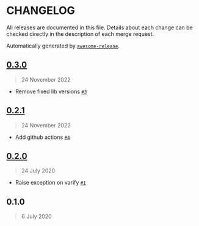 CHANGELOG
=========

All releases are documented in this file.
Details about each change can be checked directly in the description of each merge request.

Automatically generated by [`awesome-release`](https://github.com/rbsdev/awesome-release).

## [0.3.0](https://github.com/ateliedocodigo/eve-azure-auth/compare/0.2.1...0.3.0)

> 24 November 2022

- Remove fixed lib versions [`#3`](https://github.com/ateliedocodigo/eve-azure-auth/pull/3)

## [0.2.1](https://github.com/ateliedocodigo/eve-azure-auth/compare/0.2.0...0.2.1)

> 24 November 2022

- Add github actions [`#4`](https://github.com/ateliedocodigo/eve-azure-auth/pull/4)

## [0.2.0](https://github.com/ateliedocodigo/eve-azure-auth/compare/0.1.0...0.2.0)

> 24 July 2020

- Raise exception on varify [`#1`](https://github.com/ateliedocodigo/eve-azure-auth/pull/1)

## 0.1.0

> 6 July 2020
